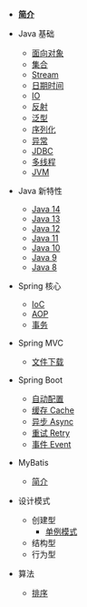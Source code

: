 - [**简介**](README.md)

- Java 基础
  - [面向对象](java/oop.md)
  - [集合](java/collection.md)
  - [Stream](java/stream.md)
  - [日期时间](java/date.md)
  - [IO](java/io.md)
  - [反射](java/reflection.md)
  - [泛型](java/generic.md)
  - [序列化](java/serializable.md)
  - [异常](java/exception.md)
  - [JDBC](java/jdbc.md)
  - [多线程](java/thread.md)
  - [JVM](java/jvm.md)

- Java 新特性
  - [Java 14](java-feature/java14.md)
  - [Java 13](java-feature/java13.md)
  - [Java 12](java-feature/java12.md)
  - [Java 11](java-feature/java11.md)
  - [Java 10](java-feature/java10.md)
  - [Java 9](java-feature/java9.md)
  - [Java 8](java-feature/java8.md)

- Spring 核心
  - [IoC](spring/ioc.md)
  - [AOP](spring/aop.md)
  - [事务](spring/transcation.md)

- Spring MVC
  - [文件下载](spring-mvc/download.md)

- Spring Boot
  - [自动配置](spring-boot/auto-config.md)
  - [缓存 Cache](spring-boot/cache.md)
  - [异步 Async](spring-boot/async.md)
  - [重试 Retry](spring-boot/retry.md)
  - [事件 Event](spring-boot/event.md)
  
- MyBatis
  - [简介](mybatis/introduce.md)

- 设计模式
  - 创建型
    - [单例模式](design-pattern/singleton.md)
  - 结构型
  - 行为型

- 算法
  - [排序](algorithms/sort.md)